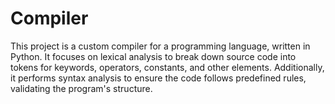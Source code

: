 # Compiler
This project is a custom compiler for a programming language, written in Python. It focuses on lexical analysis to break down source code into tokens for keywords, operators, constants, and other elements. Additionally, it performs syntax analysis to ensure the code follows predefined rules, validating the program's structure.
